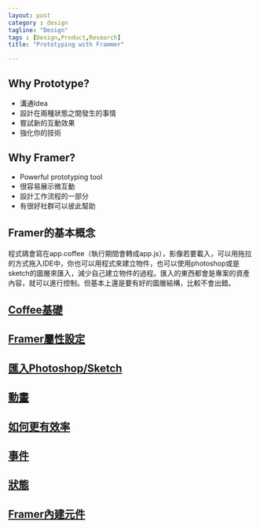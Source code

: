 ```yaml
---
layout: post
category : design 
tagline: "Design"
tags : [Design,Product,Research]
title: "Prototyping with Frammer"

---
```

## Why Prototype?
- 溝通Idea
- 設計在兩種狀態之間發生的事情
- 嘗試新的互動效果
- 強化你的技術

## Why Framer?
- Powerful prototyping tool
- 很容易展示微互動
- 設計工作流程的一部分
- 有很好社群可以彼此幫助

## Framer的基本概念
程式碼會寫在app.coffee（執行期間會轉成app.js），影像若要載入，可以用拖拉的方式拖入IDE中，你也可以用程式來建立物件，也可以使用photoshop或是sketch的圖層來匯入，減少自己建立物件的過程。匯入的東西都會是專案的資產內容，就可以進行控制。但基本上還是要有好的圖層結構，比較不會出錯。


## [Coffee基礎](../coffee%20script)

## [Framer屬性設定](../framer%20object%20setting)

## [匯入Photoshop/Sketch](../import%20mockup)

## [動畫](../framer_animation/)

## [如何更有效率](../framer%20tips/)

## [事件](../framer%20events)

## [狀態](../framer%20states)

## [Framer內建元件](../framer%20components)
